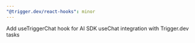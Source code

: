 ```yaml
---
"@trigger.dev/react-hooks": minor
---
```


Add useTriggerChat hook for AI SDK useChat integration with Trigger.dev tasks
